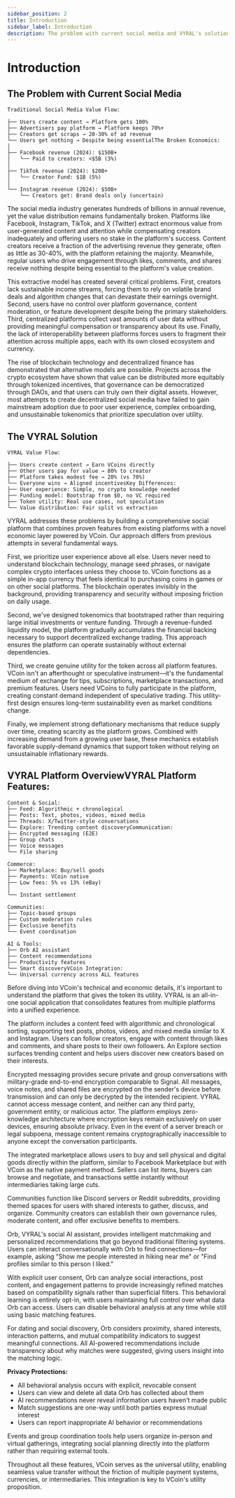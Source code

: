 ```yaml
---
sidebar_position: 2
title: Introduction
sidebar_label: Introduction
description: The problem with current social media and VYRAL's solution
---
```


# Introduction

## The Problem with Current Social Media

```text
Traditional Social Media Value Flow:

├── Users create content → Platform gets 100%
├── Advertisers pay platform → Platform keeps 70%+
├── Creators get scraps → 20-30% of ad revenue
└── Users get nothing → Despite being essentialThe Broken Economics:
│
├── Facebook revenue (2024): $150B+
│   └── Paid to creators: <$5B (3%)
│
├── TikTok revenue (2024): $20B+
│   └── Creator Fund: $1B (5%)
│
└── Instagram revenue (2024): $50B+
    └── Creators get: Brand deals only (uncertain)
```

The social media industry generates hundreds of billions in annual revenue, yet the value distribution remains fundamentally broken. Platforms like Facebook, Instagram, TikTok, and X (Twitter) extract enormous value from user-generated content and attention while compensating creators inadequately and offering users no stake in the platform's success. Content creators receive a fraction of the advertising revenue they generate, often as little as 30-40%, with the platform retaining the majority. Meanwhile, regular users who drive engagement through likes, comments, and shares receive nothing despite being essential to the platform's value creation.

This extractive model has created several critical problems. First, creators lack sustainable income streams, forcing them to rely on volatile brand deals and algorithm changes that can devastate their earnings overnight. Second, users have no control over platform governance, content moderation, or feature development despite being the primary stakeholders. Third, centralized platforms collect vast amounts of user data without providing meaningful compensation or transparency about its use. Finally, the lack of interoperability between platforms forces users to fragment their attention across multiple apps, each with its own closed ecosystem and currency.

The rise of blockchain technology and decentralized finance has demonstrated that alternative models are possible. Projects across the crypto ecosystem have shown that value can be distributed more equitably through tokenized incentives, that governance can be democratized through DAOs, and that users can truly own their digital assets. However, most attempts to create decentralized social media have failed to gain mainstream adoption due to poor user experience, complex onboarding, and unsustainable tokenomics that prioritize speculation over utility.

## The VYRAL Solution

```text
VYRAL Value Flow:

├── Users create content → Earn VCoins directly
├── Other users pay for value → 80% to creator
├── Platform takes modest fee → 20% (vs 70%)
└── Everyone wins → Aligned incentivesKey Differences:
├── User experience: Simple, no crypto knowledge needed
├── Funding model: Bootstrap from $0, no VC required
├── Token utility: Real use cases, not speculation
└── Value distribution: Fair split vs extraction
```

VYRAL addresses these problems by building a comprehensive social platform that combines proven features from existing platforms with a novel economic layer powered by VCoin. Our approach differs from previous attempts in several fundamental ways.

First, we prioritize user experience above all else. Users never need to understand blockchain technology, manage seed phrases, or navigate complex crypto interfaces unless they choose to. VCoin functions as a simple in-app currency that feels identical to purchasing coins in games or on other social platforms. The blockchain operates invisibly in the background, providing transparency and security without imposing friction on daily usage.

Second, we've designed tokenomics that bootstraped rather than requiring large initial investments or venture funding. Through a revenue-funded liquidity model, the platform gradually accumulates the financial backing necessary to support decentralized exchange trading. This approach ensures the platform can operate sustainably without external dependencies.

Third, we create genuine utility for the token across all platform features. VCoin isn't an afterthought or speculative instrument—it's the fundamental medium of exchange for tips, subscriptions, marketplace transactions, and premium features. Users need VCoins to fully participate in the platform, creating constant demand independent of speculative trading. This utility-first design ensures long-term sustainability even as market conditions change.

Finally, we implement strong deflationary mechanisms that reduce supply over time, creating scarcity as the platform grows. Combined with increasing demand from a growing user base, these mechanics establish favorable supply-demand dynamics that support token without relying on unsustainable inflationary rewards.

## VYRAL Platform OverviewVYRAL Platform Features:

```text
Content & Social:
├── Feed: Algorithmic + chronological
├── Posts: Text, photos, videos, mixed media
├── Threads: X/Twitter-style conversations
└── Explore: Trending content discoveryCommunication:
├── Encrypted messaging (E2E)
├── Group chats
├── Voice messages
└── File sharing

Commerce:
├── Marketplace: Buy/sell goods
├── Payments: VCoin native
├── Low fees: 5% vs 13% (eBay)
│
└── Instant settlement

Communities:
├── Topic-based groups
├── Custom moderation rules
├── Exclusive benefits
└── Event coordination

AI & Tools:
├── Orb AI assistant
├── Content recommendations
├── Productivity features
└── Smart discoveryVCoin Integration:
└── Universal currency across ALL features
```

Before diving into VCoin's technical and economic details, it's important to understand the platform that gives the token its utility. VYRAL is an all-in-one social application that consolidates features from multiple platforms into a unified experience.

The platform includes a content feed with algorithmic and chronological sorting, supporting text posts, photos, videos, and mixed media similar to X and Instagram. Users can follow creators, engage with content through likes and comments, and share posts to their own followers. An Explore section surfaces trending content and helps users discover new creators based on their interests.

Encrypted messaging provides secure private and group conversations with military-grade end-to-end encryption comparable to Signal. All messages, voice notes, and shared files are encrypted on the sender's device before transmission and can only be decrypted by the intended recipient. VYRAL cannot access message content, and neither can any third party, government entity, or malicious actor. The platform employs zero-knowledge architecture where encryption keys remain exclusively on user devices, ensuring absolute privacy. Even in the event of a server breach or legal subpoena, message content remains cryptographically inaccessible to anyone except the conversation participants.

The integrated marketplace allows users to buy and sell physical and digital goods directly within the platform, similar to Facebook Marketplace but with VCoin as the native payment method. Sellers can list items, buyers can browse and negotiate, and transactions settle instantly without intermediaries taking large cuts.

Communities function like Discord servers or Reddit subreddits, providing themed spaces for users with shared interests to gather, discuss, and organize. Community creators can establish their own governance rules, moderate content, and offer exclusive benefits to members.

Orb, VYRAL's social AI assistant, provides intelligent matchmaking and personalized recommendations that go beyond traditional filtering systems. Users can interact conversationally with Orb to find connections—for example, asking "Show me people interested in hiking near me" or "Find profiles similar to this person I liked."

With explicit user consent, Orb can analyze social interactions, post content, and engagement patterns to provide increasingly refined matches based on compatibility signals rather than superficial filters. This behavioral learning is entirely opt-in, with users maintaining full control over what data Orb can access. Users can disable behavioral analysis at any time while still using basic matching features.

For dating and social discovery, Orb considers proximity, shared interests, interaction patterns, and mutual compatibility indicators to suggest meaningful connections. All AI-powered recommendations include transparency about why matches were suggested, giving users insight into the matching logic.

**Privacy Protections:**

- All behavioral analysis occurs with explicit, revocable consent
- Users can view and delete all data Orb has collected about them
- AI recommendations never reveal information users haven't made public
- Match suggestions are one-way until both parties express mutual interest
- Users can report inappropriate AI behavior or recommendations

Events and group coordination tools help users organize in-person and virtual gatherings, integrating social planning directly into the platform rather than requiring external tools.

Throughout all these features, VCoin serves as the universal utility, enabling seamless value transfer without the friction of multiple payment systems, currencies, or intermediaries. This integration is key to VCoin's utility proposition.
